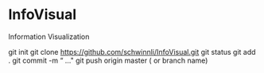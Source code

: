 InfoVisual
==========

Information Visualization


git init
git clone https://github.com/schwinnli/InfoVisual.git
git status
git add . 
git commit -m “ …"
git push origin master ( or branch name)
